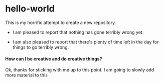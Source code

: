 # hello-world
This is my horrific attempt to create a new repository. 

- I am pleased to report that nothing has gone terribly wrong yet.

- I am also pleased to report that there's plenty of time left in the day for things to go terribly wrong.

#### How can I be creative and do creative things?
Ok, thanks for sticking with me up to this point.  I am going to slowly add more material to this
